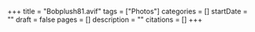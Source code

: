 +++
title = "Bobplush81.avif"
tags = ["Photos"]
categories = []
startDate = ""
draft = false
pages = []
description = ""
citations = []
+++
